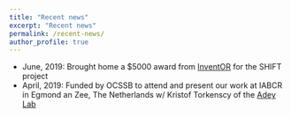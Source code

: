 ```yaml
---
title: "Recent news"
excerpt: "Recent news"
permalink: /recent-news/
author_profile: true
---
```



- June, 2019: Brought home a $5000 award from [InventOR](https://www.inventoregon.org/post/ohsu-team-shifting-perspective-on-disease-detection-with-ai) for the SHIFT project
- April, 2019: Funded by OCSSB to attend and present our work at IABCR in Egmond an Zee, The Netherlands w/ Kristof Torkenscy of the [Adey Lab](https://adeylab.org/)
